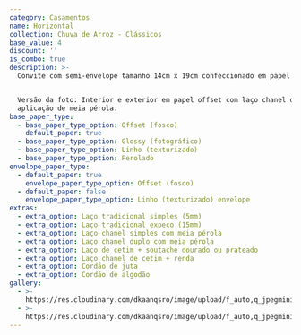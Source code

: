 ```yaml
---
category: Casamentos
name: Horizontal
collection: Chuva de Arroz - Clássicos
base_value: 4
discount: ''
is_combo: true
description: >-
  Convite com semi-envelope tamanho 14cm x 19cm confeccionado em papel 180g.


  Versão da foto: Interior e exterior em papel offset com laço chanel duplo com
  aplicação de meia pérola.
base_paper_type:
  - base_paper_type_option: Offset (fosco)
    default_paper: true
  - base_paper_type_option: Glossy (fotográfico)
  - base_paper_type_option: Linho (texturizado)
  - base_paper_type_option: Perolado
envelope_paper_type:
  - default_paper: true
    envelope_paper_type_option: Offset (fosco)
  - default_paper: false
    envelope_paper_type_option: Linho (texturizado) envelope
extras:
  - extra_option: Laço tradicional simples (5mm)
  - extra_option: Laço tradicional expeço (15mm)
  - extra_option: Laço chanel simples com meia pérola
  - extra_option: Laço chanel duplo com meia pérola
  - extra_option: Laço de cetim + soutache dourado ou prateado
  - extra_option: Laço chanel de cetim + renda
  - extra_option: Cordão de juta
  - extra_option: Cordão de algodão
gallery:
  - >-
    https://res.cloudinary.com/dkaanqsro/image/upload/f_auto,q_jpegmini/v1564838395/sample.jpg
  - >-
    https://res.cloudinary.com/dkaanqsro/image/upload/f_auto,q_jpegmini/v1564838754/studio-gorman-manly2890-1600x1067_sxgpcq.jpg
---
```


